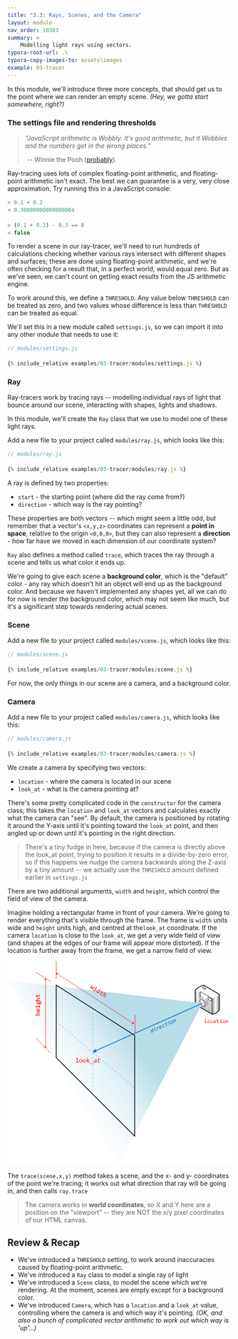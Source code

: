 ```yaml
---
title: "3.3: Rays, Scenes, and the Camera"
layout: module
nav_order: 10303
summary: >
    Modelling light rays using vectors.
typora-root-url: .\
typora-copy-images-to: assets\images
example: 03-tracer
---
```


In this module, we'll introduce three more concepts, that should get us to the point where we can render an empty scene. *(Hey, we gotta start somewhere, right?)*

### The settings file and rendering thresholds

> *"JavaScript arithmetic is Wobbly. It's good arithmetic, but it Wobbles and the numbers get in the wrong places."*
>
> ​	-- Winnie the Pooh ([probably](https://en.wikiquote.org/wiki/Spelling)).

Ray-tracing uses lots of complex floating-point arithmetic, and floating-point arithmetic isn't exact. The best we can guarantee is a very, very close approximation. Try running this in a JavaScript console:

```javascript
> 0.1 + 0.2
< 0.30000000000000004

> (0.1 + 0.2) - 0.3 == 0
< false
```

To render a scene in our ray-tracer, we'll need to run hundreds of calculations checking whether various rays intersect with different shapes and surfaces; these are done using floating-point arithmetic, and we're often checking for a result that, in a perfect world, would equal zero. But as we've seen, we can't count on getting exact results from the JS arithmetic engine.

To work around this, we define a `THRESHOLD`.  Any value below `THRESHOLD` can be treated as zero, and two values whose difference is less than `THRESHOLD` can be treated as equal.

We'll set this in a new module called `settings.js`, so we can import it into any other module that needs to use it:

```javascript
// modules/settings.js

{% include_relative examples/03-tracer/modules/settings.js %}
```

### Ray

Ray-tracers work by tracing rays -- modelling individual rays of light that bounce around our scene, interacting with shapes, lights and shadows.

In this module, we'll create the `Ray` class that we use to model one of these light rays.

Add a new file to your project called `modules/ray.js`, which looks like this:

```javascript
// modules/ray.js

{% include_relative examples/03-tracer/modules/ray.js %}
```

A ray is defined by two properties:

* `start` - the starting point (where did the ray come from?)
* `direction` - which way is the ray pointing?

These properties are both vectors -- which might seem a little odd, but remember that a vector's `<x,y,z>` coordinates can represent a **point in space**, relative to the origin `<0,0,0>`, but they can also represent a **direction** - how far have we moved in each dimension of our coordinate system?

`Ray` also defines a method called `trace`, which traces the ray through a scene and tells us what color it ends up. 

We're going to give each scene a **background color**, which is the "default" color - any ray which doesn't hit an object will end up as the background color. And because we haven't implemented any shapes yet, all we can do for now is render the background color, which may not seem like much, but it's a significant step towards rendering actual scenes.

### Scene

Add a new file to your project called `modules/scene.js`, which looks like this:

```javascript
// modules/scene.js

{% include_relative examples/03-tracer/modules/scene.js %}
```

For now, the only things in our scene are a camera, and a background color.

### Camera

Add a new file to your project called `modules/camera.js`, which looks like this:

```javascript
// modules/camera.js

{% include_relative examples/03-tracer/modules/camera.js %}
```

We create a camera by specifying two vectors: 

* `location` - where the camera is located in our scene
* `look_at` - what is the camera pointing at?

There's some pretty complicated code in the `constructor` for the camera class; this takes the `location` and `look_at` vectors and calculates exactly what the camera can "see". By default, the camera is positioned by rotating it around the Y-axis until it's pointing toward the `look_at` point, and then angled up or down until it's pointing in the right direction.

> There's a tiny fudge in here, because if the camera is directly above the look_at point, trying to position it results in a divide-by-zero error, so if this happens we nudge the camera backwards along the Z-axis by a tiny amount -- we actually use the `THRESHOLD` amount defined earlier in `settings.js`

There are two additional arguments, `width` and `height`, which control the field of view of the camera.

Imagine holding a rectangular frame in front of your camera. We're going to render everything that's visible through the frame. The frame is `width` units wide and `height` units high, and centred at the`look_at` coordinate. If the camera `location` is close to the `look_at`, we get a very wide field of view (and shapes at the edges of our frame will appear more distorted). If the location is further away from the frame, we get a narrow field of view.

![image-20220324120918154](./assets/images/image-20220324120918154.png)

The `trace(scene,x,y)` method takes a scene, and the x- and y- coordinates of the point we're tracing; it works out what direction that ray will be going in, and then calls `ray.trace`

> The camera works in **world coordinates**, so X and Y here are a position on the "viewport" -- they are NOT the x/y pixel coordinates of our HTML canvas. 

## Review & Recap

* We've introduced a `THRESHOLD` setting, to work around inaccuracies caused by floating-point arithmetic.
* We've introduced a `Ray` class to model a single ray of light
* We've introduced a `Scene` class, to model the scene which we're rendering. At the moment, scenes are empty except for a background color.
* We've introduced `Camera`, which has a `location` and a `look_at` value, controlling where the camera is and which way it's pointing. *(OK, and also a bunch of complicated vector arithmetic to work out which way is 'up'...)*


